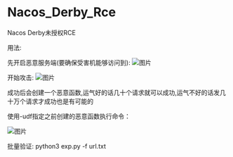 # Nacos_Derby_Rce
Nacos Derby未授权RCE

用法:

先开启恶意服务端(要确保受害机能够访问到):
![图片](https://github.com/user-attachments/assets/115ea844-cfaf-4ffa-afa1-b52dede1527a)


开始攻击:
![图片](https://github.com/user-attachments/assets/94ba0707-55a4-4932-8461-7c4e348f83d1)

成功后会创建一个恶意函数,运气好的话几十个请求就可以成功,运气不好的话发几十万个请求才成功也是有可能的

使用-udf指定之前创建的恶意函数执行命令：

![图片](https://github.com/user-attachments/assets/0456948c-97fd-4e7a-afd4-6ff806115ba2)


批量验证:
python3 exp.py -f url.txt
